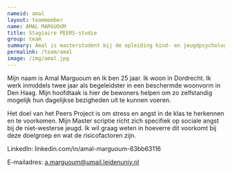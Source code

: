 ```yaml
---
nameid: amal
layout: teammember
name: AMAL MARGUOUM
title: Stagiaire PEERS-studie
group: team
summary: Amal is masterstudent bij de opleiding kind- en jeugdpsychologie aan de Universiteit Leiden en loopt stage bij het KIBA project.
permalink: /team/amal
image: /img/amal.jpg
---
```


Mijn naam is Amal Marguoum en ik ben 25 jaar. Ik woon in Dordrecht. Ik werk inmiddels twee jaar als begeleidster in een beschermde woonvorm in Den Haag. Mijn hoofdtaak is hier de bewoners helpen om zo zelfstandig mogelijk hun dagelijkse bezigheden uit te kunnen voeren.

Het doel van het Peers Project is om stress en angst in de klas te herkennen en te voorkomen. Mijn Master scriptie richt zich specifiek op sociale angst bij de niet-westerse jeugd. Ik wil graag weten in hoeverre dit voorkomt bij deze doelgroep en wat de risicofactoren zijn. 

LinkedIn: linkedin.com/in/amal-marguoum-63bb63116

E-mailadres: a.marguoum@umail.leidenuniv.nl
